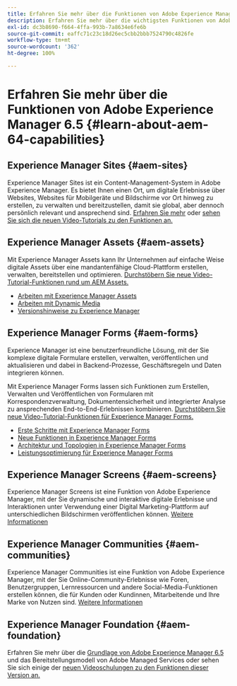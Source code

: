 ```yaml
---
title: Erfahren Sie mehr über die Funktionen von Adobe Experience Manager 6.5
description: Erfahren Sie mehr über die wichtigsten Funktionen von Adobe Experience Manager 6.5.
exl-id: dc3b8690-f664-4ffa-993b-7a8634e6fe6b
source-git-commit: eaffc71c23c18d26ec5cbb2bbb7524790c4826fe
workflow-type: tm+mt
source-wordcount: '362'
ht-degree: 100%

---
```


# Erfahren Sie mehr über die Funktionen von Adobe Experience Manager 6.5 {#learn-about-aem-64-capabilities}

## Experience Manager Sites {#aem-sites}

Experience Manager Sites ist ein Content-Management-System in Adobe Experience Manager. Es bietet Ihnen einen Ort, um digitale Erlebnisse über Websites, Websites für Mobilgeräte und Bildschirme vor Ort hinweg zu erstellen, zu verwalten und bereitzustellen, damit sie global, aber dennoch persönlich relevant und ansprechend sind. [Erfahren Sie mehr](https://business.adobe.com/de/products/experience-manager/sites/web-content-management.html) oder [sehen Sie sich die neuen Video-Tutorials zu den Funktionen an.](https://experienceleague.adobe.com/docs/experience-manager-learn/sites/overview.html?lang=de)

## Experience Manager Assets {#aem-assets}

Mit Experience Manager Assets kann Ihr Unternehmen auf einfache Weise digitale Assets über eine mandantenfähige Cloud-Plattform erstellen, verwalten, bereitstellen und optimieren. [Durchstöbern Sie neue Video-Tutorial-Funktionen rund um AEM Assets.](https://experienceleague.adobe.com/docs/experience-manager-learn/assets/overview.html?lang=de)

* [Arbeiten mit Experience Manager Assets](/help/assets/manage-assets.md)
* [Arbeiten mit Dynamic Media](/help/assets/dynamic-media.md)
* [Versionshinweise zu Experience Manager](/help/release-notes/release-notes.md)

## Experience Manager Forms {#aem-forms}

Experience Manager ist eine benutzerfreundliche Lösung, mit der Sie komplexe digitale Formulare erstellen, verwalten, veröffentlichen und aktualisieren und dabei in Backend-Prozesse, Geschäftsregeln und Daten integrieren können.

Mit Experience Manager Forms lassen sich Funktionen zum Erstellen, Verwalten und Veröffentlichen von Formularen mit Korrespondenzverwaltung, Dokumentensicherheit und integrierter Analyse zu ansprechenden End-to-End-Erlebnissen kombinieren. [Durchstöbern Sie neue Video-Tutorial-Funktionen für Experience Manager Forms.](https://experienceleague.adobe.com/docs/experience-manager-learn/assets/overview.html?lang=de)

* [Erste Schritte mit Experience Manager Forms](/help/forms/using/introduction-aem-forms.md)
* [Neue Funktionen in Experience Manager Forms](/help/forms/using/whats-new.md)
* [Architektur und Topologien in Experience Manager Forms](/help/forms/using/aem-forms-architecture-deployment.md)
* [Leistungsoptimierung für Experience Manager Forms](/help/forms/using/performance-tuning-aem-forms.md)

## Experience Manager Screens {#aem-screens}

Experience Manager Screens ist eine Funktion von Adobe Experience Manager, mit der Sie dynamische und interaktive digitale Erlebnisse und Interaktionen unter Verwendung einer Digital Marketing-Plattform auf unterschiedlichen Bildschirmen veröffentlichen können. [Weitere Informationen](https://experienceleague.adobe.com/docs/experience-manager-screens/user-guide/aem-screens-introduction.html?lang=de)

## Experience Manager Communities {#aem-communities}

Experience Manager Communities ist eine Funktion von Adobe Experience Manager, mit der Sie Online-Community-Erlebnisse wie Foren, Benutzergruppen, Lernressourcen und andere Social-Media-Funktionen erstellen können, die für Kunden oder Kundinnen, Mitarbeitende und Ihre Marke von Nutzen sind. [Weitere Informationen](https://experienceleague.adobe.com/docs/experience-manager-65/communities/introduction/overview.html?lang=de)

## Experience Manager Foundation {#aem-foundation}

Erfahren Sie mehr über die [Grundlage von Adobe Experience Manager 6.5](/help/sites-deploying/home.md) und das Bereitstellungsmodell von Adobe Managed Services oder sehen Sie sich einige der [neuen Videoschulungen zu den Funktionen dieser Version an.](https://experienceleague.adobe.com/docs/experience-manager-learn/assets/overview.html?lang=de)
